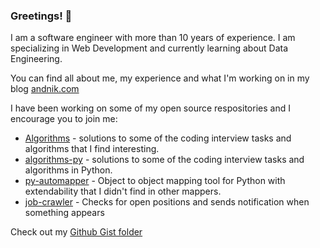 ### Greetings! 👋

I am a software engineer with more than 10 years of experience. I am specializing in Web Development and currently learning about Data Engineering.

You can find all about me, my experience and what I'm working on in my blog [andnik.com](https://andnik.com)

I have been working on some of my open source respositories and I encourage you to join me:
* [Algorithms](https://github.com/anikolaienko/Algorithms) - solutions to some of the coding interview tasks and algorithms that I find interesting.
* [algorithms-py](https://github.com/anikolaienko/algorithms-py) - solutions to some of the coding interview tasks and algorithms in Python.
* [py-automapper](https://github.com/anikolaienko/py-automapper) - Object to object mapping tool for Python with extendability that I didn't find in other mappers.
* [job-crawler](https://github.com/anikolaienko/job-crawler) - Checks for open positions and sends notification when something appears

Check out my [Github Gist folder](https://gist.github.com/anikolaienko)
